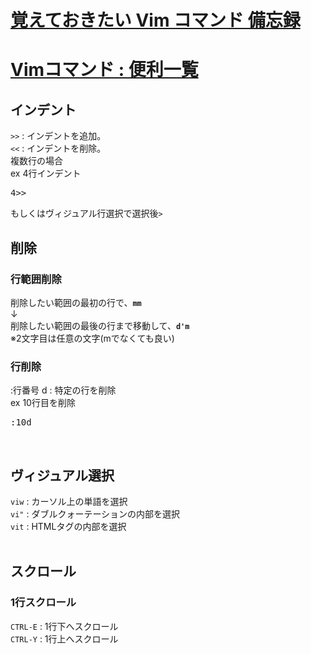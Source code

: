 # [覚えておきたい Vim コマンド 備忘録](https://qiita.com/colorrabbit/items/755cfbb0e97d48280775)
# [Vimコマンド : 便利一覧](https://qiita.com/iwaseasahi/items/f536bb3772d2fad5e03c)

## インデント
`>>` : インデントを追加。<br>
`<<` : インデントを削除。<br>
複数行の場合<br>
ex 4行インデント<br>
<pre>
4>>
</pre>
もしくはヴィジュアル行選択で選択後`>`
<br>

## 削除
### 行範囲削除
削除したい範囲の最初の行で、**`mm`**<br>
↓<br>
削除したい範囲の最後の行まで移動して、**`d'm`**<br>
※2文字目は任意の文字(mでなくても良い)<br>

### 行削除
:行番号 d : 特定の行を削除<br>
ex 10行目を削除<br>
<pre>
:10d
</pre>
<br>

## ヴィジュアル選択
`viw` : カーソル上の単語を選択<br>
`vi"` : ダブルクォーテーションの内部を選択<br>
`vit` : HTMLタグの内部を選択<br>
<br>

## スクロール
### 1行スクロール
`CTRL-E` : 1行下へスクロール<br>
`CTRL-Y` : 1行上へスクロール<br>
